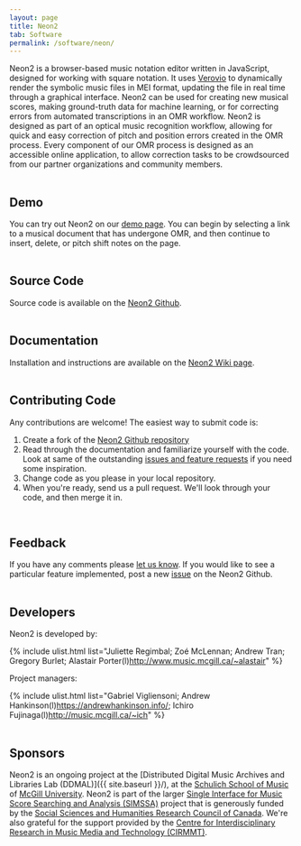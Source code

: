 ```yaml
---
layout: page
title: Neon2
tab: Software
permalink: /software/neon/
---
```


Neon2 is a browser-based music notation editor written in JavaScript, designed for working with square notation. It uses [Verovio](http://www.verovio.org/index.xhtml) to dynamically render the symbolic music files in MEI format, updating the file in real time through a graphical interface. Neon2 can be used for creating new musical scores, making ground-truth data for machine learning, or for correcting errors from automated transcriptions in an OMR workflow. Neon2 is designed as part of an optical music recognition workflow, allowing for quick and easy correction of pitch and position errors created in the OMR process. Every component of our OMR process is designed as an accessible online application, to allow correction tasks to be crowdsourced from our partner organizations and community members.  
<br>

## Demo

You can try out Neon2 on our [demo page](https://ddmal.github.io/Neon2/). You can begin by selecting a link to a musical document that has undergone OMR, and then continue to insert, delete, or pitch shift notes on the page.  
<br>

## Source Code

Source code is available on the [Neon2 Github](https://github.com/DDMAL/Neon2).  
<br>

## Documentation

Installation and instructions are available on the [Neon2 Wiki page](https://github.com/DDMAL/Neon2/wiki).  
<br>

## Contributing Code

Any contributions are welcome! The easiest way to submit code is:

1. Create a fork of the [Neon2 Github repository](https://github.com/DDMAL/Neon2)
2. Read through the documentation and familiarize yourself with the code. Look at same of the outstanding [issues and feature requests](https://github.com/DDMAL/Neon2/issues) if you need some inspiration.
3. Change code as you please in your local repository.
4. When you're ready, send us a pull request. We'll look through your code, and then merge it in.  
<br>

## Feedback

If you have any comments please [let us know](emily.hopkins@mcgill.ca). If you would like to see a particular feature implemented, post a new [issue](https://github.com/DDMAL/Neon2/issues) on the Neon2 Github.  
<br>

## Developers

Neon2 is developed by:

{% include ulist.html list="Juliette Regimbal; Zoé McLennan; Andrew Tran; Gregory Burlet; Alastair Porter(l)http://www.music.mcgill.ca/~alastair" %}

Project managers:

{% include ulist.html list="Gabriel Vigliensoni; Andrew Hankinson(l)https://andrewhankinson.info/; Ichiro Fujinaga(l)http://music.mcgill.ca/~ich" %}  
<br>

## Sponsors

Neon2 is an ongoing project at the [Distributed Digital Music Archives and Libraries Lab (DDMAL)]({{ site.baseurl }}/), at the [Schulich School of Music](http://www.mcgill.ca/music) of [McGill University](http://www.mcgill.ca/). Neon2 is part of the larger [Single Interface for Music Score Searching and Analysis (SIMSSA)](http://simssa.ca/) project that is generously funded by the [Social Sciences and Humanities Research Council of Canada](http://www.sshrc-crsh.gc.ca/). We're also grateful for the support provided by the [Centre for Interdisciplinary Research in Music Media and Technology (CIRMMT)](http://www.cirmmt.mcgill.ca/).
